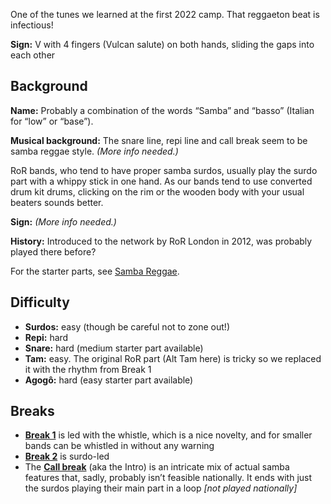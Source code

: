 One of the tunes we learned at the first 2022 camp. That reggaeton beat is infectious!

**Sign:** V with 4 fingers (Vulcan salute) on both hands, sliding the gaps into each other

## Background

**Name:** Probably a combination of the words “Samba” and “basso” (Italian for “low” or “base”).

**Musical background:** The snare line, repi line and call break seem to be samba reggae style. *(More info needed.)*  
  
RoR bands, who tend to have proper samba surdos, usually play the surdo part with a whippy stick in one hand. As our bands tend to use converted drum kit drums,  clicking on the rim or the wooden body with your usual beaters sounds better.

**Sign:** *(More info needed.)*

**History:** Introduced to the network by RoR London in 2012, was probably played there before?

For the starter parts, see [Samba Reggae](/#/listen/Samba%20Reggae).

## Difficulty

* **Surdos:** easy (though be careful not to zone out!)
* **Repi:** hard
* **Snare:** hard (medium starter part available)
* **Tam:** easy. The original RoR part (Alt Tam here) is tricky so we replaced it with the rhythm from Break 1
* **Agogô:** hard (easy starter part available)

## Breaks

* [**Break 1**](/#/listen/Sambasso/Break%201) is led with the whistle, which is a nice novelty, and for smaller bands can be whistled in without any warning
* [**Break 2**](/#/listen/Sambasso/Break%202) is surdo-led
* The [**Call break**](/#/listen/Sambasso/Call%20Break%20(Intro)) (aka the Intro) is an intricate mix of actual samba features that, sadly, probably isn’t feasible nationally. It ends with just the surdos playing their main part in a loop _\[not played nationally\]_
